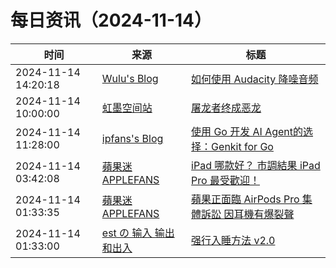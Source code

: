 ﻿# 每日资讯（2024-11-14）

|时间|来源|标题|
|---|---|---|
|2024-11-14 14:20:18|[Wulu's Blog](https://wulu.zone/feed/post.xml)|[如何使用 Audacity 降噪音频](https://wulu.zone/posts/audacity-noise-reduction-guide)|
|2024-11-14 10:00:00|[虹墨空间站](https://www.imaegoo.com/atom.xml)|[屠龙者终成恶龙](https://www.imaegoo.com/2024/sensational-headlines/)|
|2024-11-14 11:28:00|[ipfans's Blog](https://www.4async.com/atom.xml)|[使用 Go 开发 AI Agent的选择：Genkit for Go](https://www.4async.com/2024/11/building-ai-agent-with-genkit-for-go/)|
|2024-11-14 03:42:08|[蘋果迷 APPLEFANS](https://applefans.today/feed/)|[iPad 哪款好？ 市調結果 iPad Pro 最受歡迎！](https://applefans.today/2024-11-ipad-quarter-of-selling/)|
|2024-11-14 01:33:35|[蘋果迷 APPLEFANS](https://applefans.today/feed/)|[蘋果正面臨 AirPods Pro 集體訴訟 因耳機有爆裂聲](https://applefans.today/2024-11-apple-airpods-pro-crackling-lawsuit/)|
|2024-11-14 01:33:00|[est の 输入 输出和出入](https://blog.est.im/rss)|[强行入睡方法 v2.0](https://blog.est.im/2024/stderr-15)|
